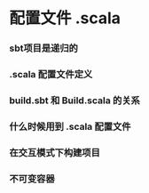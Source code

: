 # 配置文件 .scala

### sbt项目是递归的

### .scala 配置文件定义

### build.sbt 和 Build.scala 的关系

### 什么时候用到 .scala 配置文件

### 在交互模式下构建项目

### 不可变容器

